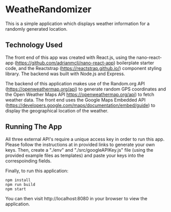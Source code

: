 # WeatheRandomizer
This is a simple application which displays weather information for a randomly generated location.

## Technology Used
The front end of this app was created with React.js, using the nano-react-app (https://github.com/adrianmcli/nano-react-app) boilerplate starter code, and the Reactstrap (https://reactstrap.github.io/) component styling library. The backend was built with Node.js and Express. 

The backend of this application makes use of the Random.org API (https://openweathermap.org/api) to generate random GPS coordinates and the Open Weather Maps API https://openweathermap.org/api) to fetch weather data. The front end uses the Google Maps Embedded API (https://developers.google.com/maps/documentation/embed/guide) to display the geographical location of the weather. 

## Running The App
All three external API's require a unique access key in order to run this app. Please follow the instructions at in provided links to generate your own keys. Then, create a "./env" and "./src/googleAPIKey.js" file (using the provided example files as templates) and paste your keys into the correspoinding fields. 

Finally, to run this application:
```
npm install
npm run build
npm start
```
You can then visit http://localhost:8080 in your browser to view the application.
